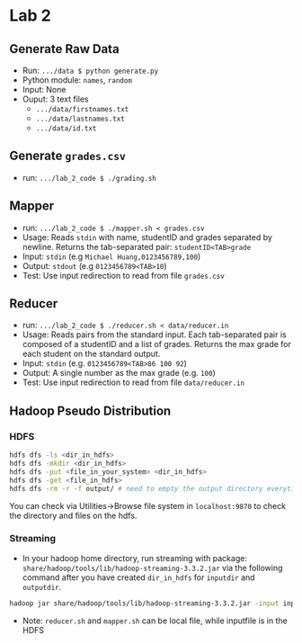 # Lab 2

## Generate Raw Data

- Run: `.../data $ python generate.py`
- Python module: `names`, `random`
- Input: None
- Ouput: 3 text files
  - `.../data/firstnames.txt`
  - `.../data/lastnames.txt`
  - `.../data/id.txt`

## Generate `grades.csv`

- run: `.../lab_2_code $ ./grading.sh`

## Mapper

- run: `.../lab_2_code $ ./mapper.sh < grades.csv`
- Usage: Reads `stdin` with name, studentID and grades separated by newline. Returns the tab-separated pair: `studentID<TAB>grade`
- Input: `stdin` (e.g `Michael Huang,0123456789,100`)
- Output: `stdout` (e.g `0123456789<TAB>10`)
- Test: Use input redirection to read from file `grades.csv`

## Reducer

- run: `.../lab_2_code $ ./reducer.sh < data/reducer.in`
- Usage: Reads pairs from the standard input. Each tab-separated pair is composed of a studentID and a list of grades. Returns the max grade for each student on the standard output.
- Input: `stdin` (e.g. `0123456789<TAB>86 100 92`)
- Output: A single number as the max grade (e.g. `100`)
- Test: Use input redirection to read from file `data/reducer.in`

## Hadoop Pseudo Distribution

### HDFS

```bash
hdfs dfs -ls <dir_in_hdfs>
hdfs dfs -mkdir <dir_in_hdfs>
hdfs dfs -put <file_in_your_system> <dir_in_hdfs>
hdfs dfs -get <file_in_hdfs>
hdfs dfs -rm -r -f output/ # need to empty the output directory everytime rerunning the code
```

You can check via Utilities->Browse file system in `localhost:9870` to check the directory and files on the hdfs.

### Streaming

- In your hadoop home directory, run streaming with package: `share/hadoop/tools/lib/hadoop-streaming-3.3.2.jar` via the following command after you have created `dir_in_hdfs` for `inputdir` and `outputdir`.

```bash
hadoop jar share/hadoop/tools/lib/hadoop-streaming-3.3.2.jar -input inputdir -output outputdir -mapper mapper.sh -reducer reducer.sh -file localdirectorymapper.sh  -file localdirectoryreducer.sh
```

- Note: `reducer.sh` and `mapper.sh` can be local file, while inputfile is in the HDFS
